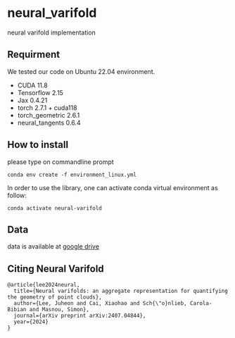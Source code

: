 # neural_varifold
neural varifold implementation

## Requirment
We tested our code on Ubuntu 22.04 environment. 

* CUDA 11.8
* Tensorflow 2.15
* Jax 0.4.21
* torch 2.7.1 + cuda118
* torch_geometric 2.6.1
* neural_tangents 0.6.4

## How to install

please type on commandline prompt 

```
conda env create -f environment_linux.yml
```

In order to use the library, one can activate conda virtual environment as follow: 

```
conda activate neural-varifold
```

## Data

data is available at [google drive](https://drive.google.com/file/d/1ANYa3JKhr696rxMt1kaxD265-xq5N7qO/view?usp=drive_link)

## Citing Neural Varifold

```
@article{lee2024neural,
  title={Neural varifolds: an aggregate representation for quantifying the geometry of point clouds},
  author={Lee, Juheon and Cai, Xiaohao and Sch{\"o}nlieb, Carola-Bibian and Masnou, Simon},
  journal={arXiv preprint arXiv:2407.04844},
  year={2024}
}
```
